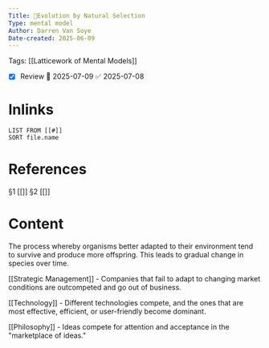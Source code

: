 ```yaml
---
Title: 🧩Evolution by Natural Selection
Type: mental model
Author: Darren Van Soye
Date-created: 2025-06-09
---
```

Tags: [[Latticework of Mental Models]]

- [x] Review 📅 2025-07-09 ✅ 2025-07-08

# Inlinks 
```dataview
LIST FROM [[#]]
SORT file.name
```

# References 
§1 [[]]
§2 [[]]

# Content

The process whereby organisms better adapted to their environment tend to survive and produce more offspring. This leads to gradual change in species over time.

[[Strategic Management]] - Companies that fail to adapt to changing market conditions are outcompeted and go out of business.

[[Technology]] - Different technologies compete, and the ones that are most effective, efficient, or user-friendly become dominant.

[[Philosophy]] - Ideas compete for attention and acceptance in the "marketplace of ideas."
